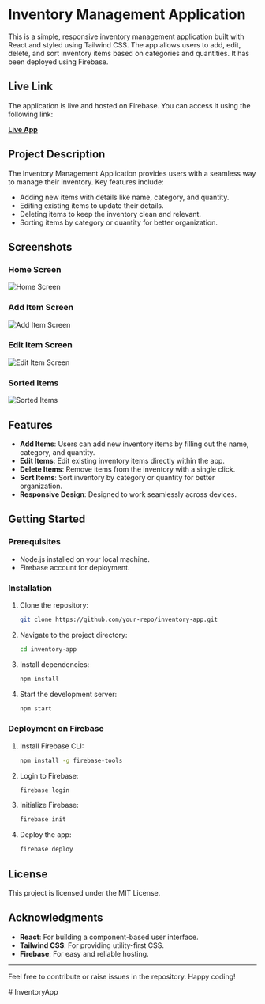 # Inventory Management Application

This is a simple, responsive inventory management application built with React and styled using Tailwind CSS. The app allows users to add, edit, delete, and sort inventory items based on categories and quantities. It has been deployed using Firebase.

## Live Link

The application is live and hosted on Firebase. You can access it using the following link:

**[Live App](https://your-firebase-url.com)**

## Project Description

The Inventory Management Application provides users with a seamless way to manage their inventory. Key features include:
- Adding new items with details like name, category, and quantity.
- Editing existing items to update their details.
- Deleting items to keep the inventory clean and relevant.
- Sorting items by category or quantity for better organization.

## Screenshots

### Home Screen
![Home Screen](https://via.placeholder.com/800x400?text=Home+Screen)

### Add Item Screen
![Add Item Screen](https://via.placeholder.com/800x400?text=Add+Item+Screen)

### Edit Item Screen
![Edit Item Screen](https://via.placeholder.com/800x400?text=Edit+Item+Screen)

### Sorted Items
![Sorted Items](https://via.placeholder.com/800x400?text=Sorted+Items)

## Features

- **Add Items**: Users can add new inventory items by filling out the name, category, and quantity.
- **Edit Items**: Edit existing inventory items directly within the app.
- **Delete Items**: Remove items from the inventory with a single click.
- **Sort Items**: Sort inventory by category or quantity for better organization.
- **Responsive Design**: Designed to work seamlessly across devices.

## Getting Started

### Prerequisites

- Node.js installed on your local machine.
- Firebase account for deployment.

### Installation

1. Clone the repository:
   ```bash
   git clone https://github.com/your-repo/inventory-app.git
   ```
2. Navigate to the project directory:
   ```bash
   cd inventory-app
   ```
3. Install dependencies:
   ```bash
   npm install
   ```
4. Start the development server:
   ```bash
   npm start
   ```

### Deployment on Firebase

1. Install Firebase CLI:
   ```bash
   npm install -g firebase-tools
   ```
2. Login to Firebase:
   ```bash
   firebase login
   ```
3. Initialize Firebase:
   ```bash
   firebase init
   ```
4. Deploy the app:
   ```bash
   firebase deploy
   ```

## License

This project is licensed under the MIT License.

## Acknowledgments

- **React**: For building a component-based user interface.
- **Tailwind CSS**: For providing utility-first CSS.
- **Firebase**: For easy and reliable hosting.

---

Feel free to contribute or raise issues in the repository. Happy coding!

#   I n v e n t o r y A p p  
 